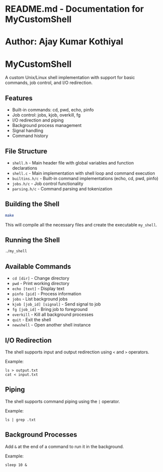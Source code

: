 # README.md - Documentation for MyCustomShell

# Author:  Ajay Kumar Kothiyal 

# MyCustomShell

A custom Unix/Linux shell implementation with support for basic commands, job control, and I/O redirection.

## Features

- Built-in commands: cd, pwd, echo, pinfo
- Job control: jobs, kjob, overkill, fg
- I/O redirection and piping
- Background process management
- Signal handling
- Command history

## File Structure

- `shell.h` - Main header file with global variables and function declarations
- `shell.c` - Main implementation with shell loop and command execution
- `builtins.h/c` - Built-in command implementations (echo, cd, pwd, pinfo)
- `jobs.h/c` - Job control functionality
- `parsing.h/c` - Command parsing and tokenization

## Building the Shell

```bash
make
```

This will compile all the necessary files and create the executable `my_shell`.

## Running the Shell

```bash
./my_shell
```

## Available Commands

- `cd [dir]` - Change directory
- `pwd` - Print working directory
- `echo [text]` - Display text
- `pinfo [pid]` - Process information
- `jobs` - List background jobs
- `kjob [job_id] [signal]` - Send signal to job
- `fg [job_id]` - Bring job to foreground
- `overkill` - Kill all background processes
- `quit` - Exit the shell
- `newshell` - Open another shell instance

## I/O Redirection

The shell supports input and output redirection using `<` and `>` operators.

Example:

```
ls > output.txt
cat < input.txt
```

## Piping

The shell supports command piping using the `|` operator.

Example:

```
ls | grep .txt
```

## Background Processes

Add `&` at the end of a command to run it in the background.

Example:

```
sleep 10 &
```

